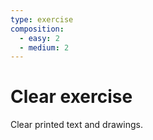 ```yaml
---
type: exercise
composition:
  - easy: 2
  - medium: 2
---
```


# Clear exercise

Clear printed text and drawings.

